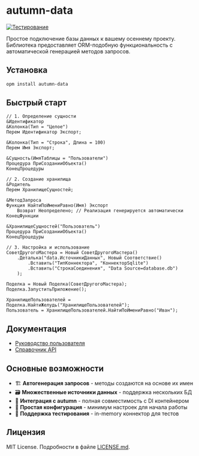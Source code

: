 # autumn-data

[![Тестирование](https://github.com/autumn-library/autumn-data/actions/workflows/test.yml/badge.svg?branch=master)](https://github.com/autumn-library/autumn-data/actions/workflows/test.yml)

Простое подключение базы данных к вашему осеннему проекту. Библиотека предоставляет ORM-подобную функциональность с автоматической генерацией методов запросов.

## Установка

```sh
opm install autumn-data
```

## Быстрый старт

```1c
// 1. Определение сущности
&Идентификатор
&Колонка(Тип = "Целое")
Перем Идентификатор Экспорт;

&Колонка(Тип = "Строка", Длина = 100)
Перем Имя Экспорт;

&Сущность(ИмяТаблицы = "Пользователи")
Процедура ПриСозданииОбъекта()
КонецПроцедуры

// 2. Создание хранилища
&Родитель
Перем ХранилищеСущностей;

&МетодЗапроса
Функция НайтиПоИмениРавно(Имя) Экспорт
    Возврат Неопределено; // Реализация генерируется автоматически
КонецФункции

&ХранилищеСущностей("Пользователь")
Процедура ПриСозданииОбъекта()
КонецПроцедуры

// 3. Настройка и использование
СоветДругогоМастера = Новый СоветДругогоМастера()
    .Деталька("data.ИсточникиДанных", Новый Соответствие()
        .Вставить("ТипКоннектора", "КоннекторSqlite")
        .Вставить("СтрокаСоединения", "Data Source=database.db")
    );

Поделка = Новый Поделка(СоветДругогоМастера);
Поделка.ЗапуститьПриложение();

ХранилищеПользователей = Поделка.НайтиЖелудь("ХранилищеПользователей");
Пользователь = ХранилищеПользователей.НайтиПоИмениРавно("Иван");
```

## Документация

- [Руководство пользователя](docs/product/010-index.md)
- [Справочник API](docs/api/index.md)

## Основные возможности

- 🏗️ **Автогенерация запросов** - методы создаются на основе их имен
- 🗃️ **Множественные источники данных** - поддержка нескольких БД
- 🔗 **Интеграция с autumn** - полная совместимость с DI контейнером
- 📝 **Простая конфигурация** - минимум настроек для начала работы
- 🧪 **Поддержка тестирования** - in-memory коннектор для тестов

## Лицензия

MIT License. Подробности в файле [LICENSE.md](LICENSE.md).

